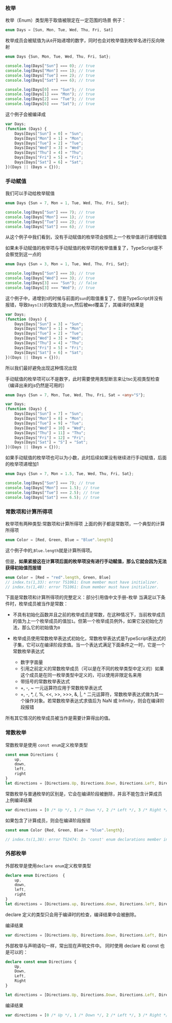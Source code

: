 ### 枚举
枚举（Enum）类型用于取值被限定在一定范围的场景
例子：
```TypeScript
enum Days = [Sun, Mon, Tue, Wed, Thu, Fri, Sat]
```
枚举成员会被赋值为从`0`开始递增的数字，同时也会对枚举值到枚举名进行反向映射
```TypeScript
enum Days {Sun, Mon, Tue, Wed, Thu, Fri, Sat};

console.log(Days["Sun"] === 0); // true
console.log(Days["Mon"] === 1); // true
console.log(Days["Tue"] === 2); // true
console.log(Days["Sat"] === 6); // true

console.log(Days[0] === "Sun"); // true
console.log(Days[1] === "Mon"); // true
console.log(Days[2] === "Tue"); // true
console.log(Days[6] === "Sat"); // true
```
这个例子会被编译成
```TypeScript
var Days;
(function (Days) {
    Days[Days["Sun"] = 0] = "Sun";
    Days[Days["Mon"] = 1] = "Mon";
    Days[Days["Tue"] = 2] = "Tue";
    Days[Days["Wed"] = 3] = "Wed";
    Days[Days["Thu"] = 4] = "Thu";
    Days[Days["Fri"] = 5] = "Fri";
    Days[Days["Sat"] = 6] = "Sat";
})(Days || (Days = {}));
```

### 手动赋值
我们可以手动给枚举赋值
```TypeScript
enum Days {Sun = 7, Mon = 1, Tue, Wed, Thu, Fri, Sat};

console.log(Days["Sun"] === 7); // true
console.log(Days["Mon"] === 1); // true
console.log(Days["Tue"] === 2); // true
console.log(Days["Sat"] === 6); // true
```
从这个例子中我们看到，没有手动赋值的枚举项会按照上一个枚举值进行递增赋值

如果未手动赋值的枚举项与手动赋值的枚举项的枚举值重复了，TypeScript是不会察觉到这一点的
```TypeScript
enum Days {Sun = 3, Mon = 1, Tue, Wed, Thu, Fri, Sat};

console.log(Days["Sun"] === 3); // true
console.log(Days["Wed"] === 3); // true
console.log(Days[3] === "Sun"); // false
console.log(Days[3] === "Wed"); // true
```
这个例子中，递增到`3`的时候与前面的`sun`的取值重复了，但是TypeScript并没有报错，导致`Days[3]`的取值先是`sun`,然后被`Wed`覆盖了，其编译的结果是
```TypeScript
var Days;
(function (Days) {
    Days[Days["Sun"] = 3] = "Sun";
    Days[Days["Mon"] = 1] = "Mon";
    Days[Days["Tue"] = 2] = "Tue";
    Days[Days["Wed"] = 3] = "Wed";
    Days[Days["Thu"] = 4] = "Thu";
    Days[Days["Fri"] = 5] = "Fri";
    Days[Days["Sat"] = 6] = "Sat";
})(Days || (Days = {}));
```
所以我们最好避免出现这种情况出现

手动赋值的枚举项可以不是数字，此时需要使用类型断言来让tsc无视类型检查（编译出来的js仍然是可用的）
```TypeScript
enum Days {Sun = 7, Mon, Tue, Wed, Thu, Fri, Sat = <any>"S"};
```
```TypeScript
var Days;
(function (Days) {
    Days[Days["Sun"] = 7] = "Sun";
    Days[Days["Mon"] = 8] = "Mon";
    Days[Days["Tue"] = 9] = "Tue";
    Days[Days["Wed"] = 10] = "Wed";
    Days[Days["Thu"] = 11] = "Thu";
    Days[Days["Fri"] = 12] = "Fri";
    Days[Days["Sat"] = "S"] = "Sat";
})(Days || (Days = {}));
```
如果手动赋值的枚举项也可以为小数，此时后续如果没有继续进行手动赋值，后面的枚举项递增加1
```TypeScript
enum Days {Sun = 7, Mon = 1.5, Tue, Wed, Thu, Fri, Sat};

console.log(Days["Sun"] === 7); // true
console.log(Days["Mon"] === 1.5); // true
console.log(Days["Tue"] === 2.5); // true
console.log(Days["Sat"] === 6.5); // true
```

### 常数项和计算所得项
枚举项有两种类型:常数项和计算所得项
上面的例子都是常数项，一个典型的计算所得项
```TypeScript
enum Color = [Red, Green, Blue = "Blue".length]
```
这个例子中的,`Blue.length`就是计算所得项。

但是，**如果紧接这在计算项后面的枚举项没有进行手动赋值，那么它就会因为无法获得初始值而报错**
```TypeScript
enum Color = [Red = "red".length, Green, Blue]
// index.ts(1,33): error TS1061: Enum member must have initializer.
// index.ts(1,40): error TS1061: Enum member must have initializer.
```
下面是常数项和计算所得项的完整定义：部分引用值中文手册-枚举
当满足以下条件时，枚举成员被当作是常数：
- 不具有初始化函数并且之前的枚举成员是常数，在这种情况下，当前枚举成员的值为上一个枚举成员的值加`1`。但第一个枚举成员例外，如果它没初始化方法，那么它的初始值为`0`
- 枚举成员使用常数枚举表达式初始化，常数枚举表达式是TypeScript表达式的子集，它可以在编译阶段求值。当一个表达式满足下面条件之一时，它是一个常数枚举表达式
  
  - 数字字面量
  - 引用之前定义的常数枚举成员（可以是在不同的枚举类型中定义的）如果这个成员是在同一枚举类型中定义的，可以使用非限定名来用
  - 带括号的常数枚举表达式
  - +, -, ~ 一元运算符应用于常数枚举表达式
  - +, -, *, /, %, <<, >>, >>>, &, |, ^ 二元运算符，常数枚举表达式做为其一个操作对象。若常数枚举表达式求值后为 NaN 或 Infinity，则会在编译阶段报错
  
所有其它情况的枚举成员被当作是需要计算得出的值。

### 常数枚举
常数枚举是使用 `const enum`定义枚举类型
```TypeScript
const enum Directions {
    up,
    down,
    left, 
    right
}
let directions = [Directions.Up, Directions.Down, Directions.Left, Directions.Right];
```
常数枚举与普通枚举的区别是，它会在编译阶段被删除，并且不能包含计算成员
上例编译结果
```TypeScript
var directions = [0 /* Up */, 1 /* Down */, 2 /* Left */, 3 /* Right */];
```
如果包含了计算成员，则会在编译阶段报错
```TypeScript
const enum Color {Red, Green, Blue = "blue".length};

// index.ts(1,38): error TS2474: In 'const' enum declarations member initializer must be constant expression.
```

### 外部枚举
外部枚举是使用`declare enum`定义枚举类型
```TypeScript
declare enum Directions  {
    up,
    down,
    left,
    right
}
let directions = [Directions.up, Directions.down, Directions.left, Directions.right]
```
declare 定义的类型只会用于编译时的检查，编译结果中会被删除。

编译结果
```TypeScript
var directions = [Directions.Up, Directions.Down, Directions.Left, Directions.Right];
```
外部枚举与声明语句一样，常出现在声明文件中。
同时使用 declare 和 const 也是可以的：
```TypeScript
declare const enum Directions {
    Up,
    Down,
    Left,
    Right
}

let directions = [Directions.Up, Directions.Down, Directions.Left, Directions.Right];
```
编译结果
```TypeScript
var directions = [0 /* Up */, 1 /* Down */, 2 /* Left */, 3 /* Right */];
```
